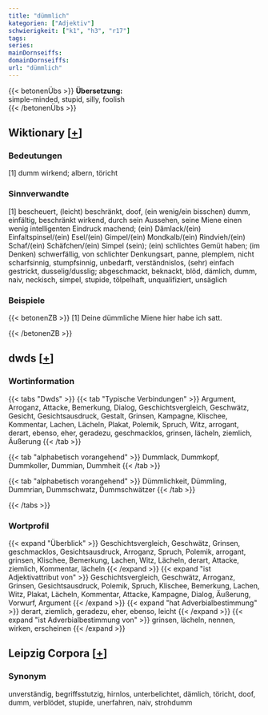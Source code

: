 ```yaml
---
title: "dümmlich"
kategorien: ["Adjektiv"]
schwierigkeit: ["k1", "h3", "r17"]
tags:
series:
mainDornseiffs:
domainDornseiffs:
url: "dümmlich"
---
```


{{< betonenÜbs >}}
**Übersetzung:**  
simple-minded, stupid, silly, foolish  
{{< /betonenÜbs >}}

## Wiktionary [[+](https://de.wiktionary.org/wiki/dümmlich)]

### Bedeutungen
[1] dumm wirkend; albern, töricht  

### Sinnverwandte
[1] bescheuert, (leicht) beschränkt, doof, (ein wenig/ein bisschen) dumm, einfältig, beschränkt wirkend, durch sein Aussehen, seine Miene einen wenig intelligenten Eindruck machend; (ein) Dämlack/(ein) Einfaltspinsel/(ein) Esel/(ein) Gimpel/(ein) Mondkalb/(ein) Rindvieh/(ein) Schaf/(ein) Schäfchen/(ein) Simpel (sein); (ein) schlichtes Gemüt haben; (im Denken) schwerfällig, von schlichter Denkungsart, panne, plemplem, nicht scharfsinnig, stumpfsinnig, unbedarft, verständnislos, (sehr) einfach gestrickt, dusselig/dusslig; abgeschmackt, beknackt, blöd, dämlich, dumm, naiv, neckisch, simpel, stupide, tölpelhaft, unqualifiziert, unsäglich  

### Beispiele
{{< betonenZB >}}
[1] Deine dümmliche Miene hier habe ich satt.  

{{< /betonenZB >}}


## dwds [[+](https://www.dwds.de/wb/dümmlich)]

### Wortinformation
{{< tabs "Dwds" >}}
{{< tab "Typische Verbindungen" >}}
Argument, Arroganz, Attacke, Bemerkung, Dialog, Geschichtsvergleich, Geschwätz, Gesicht, Gesichtsausdruck, Gestalt, Grinsen, Kampagne, Klischee, Kommentar, Lachen, Lächeln, Plakat, Polemik, Spruch, Witz, arrogant, derart, ebenso, eher, geradezu, geschmacklos, grinsen, lächeln, ziemlich, Äußerung
{{< /tab >}}

{{< tab "alphabetisch vorangehend" >}}
Dummlack, Dummkopf, Dummkoller, Dummian, Dummheit
{{< /tab >}}

{{< tab "alphabetisch vorangehend" >}}
Dümmlichkeit, Dümmling, Dummrian, Dummschwatz, Dummschwätzer
{{< /tab >}}

{{< /tabs >}}

### Wortprofil
{{< expand "Überblick" >}} Geschichtsvergleich, Geschwätz, Grinsen, geschmacklos, Gesichtsausdruck, Arroganz, Spruch, Polemik, arrogant, grinsen, Klischee, Bemerkung, Lachen, Witz, Lächeln, derart, Attacke, ziemlich, Kommentar, lächeln {{< /expand >}}
{{< expand "ist Adjektivattribut von" >}} Geschichtsvergleich, Geschwätz, Arroganz, Grinsen, Gesichtsausdruck, Polemik, Spruch, Klischee, Bemerkung, Lachen, Witz, Plakat, Lächeln, Kommentar, Attacke, Kampagne, Dialog, Äußerung, Vorwurf, Argument {{< /expand >}}
{{< expand "hat Adverbialbestimmung" >}} derart, ziemlich, geradezu, eher, ebenso, leicht {{< /expand >}}
{{< expand "ist Adverbialbestimmung von" >}} grinsen, lächeln, nennen, wirken, erscheinen {{< /expand >}}

## Leipzig Corpora [[+](https://corpora.uni-leipzig.de/en/res?word=dümmlich&corpusId=deu_newscrawl-public_2018)]


### Synonym
unverständig, begriffsstutzig, hirnlos, unterbelichtet, dämlich, töricht, doof, dumm, verblödet, stupide, unerfahren, naiv, strohdumm

